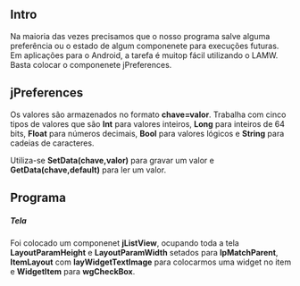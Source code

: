 ## Intro

Na maioria das vezes precisamos que o nosso programa salve alguma preferência ou o estado de algum componenete para execuções futuras. Em aplicações para o Android, a tarefa é muitop fácil utilizando o LAMW. Basta colocar o componenete jPreferences.

## jPreferences

 Os valores são armazenados no formato **chave=valor**.  Trabalha com cinco tipos de valores que são **Int** para valores inteiros, **Long** para inteiros de 64 bits, **Float** para números decimais, **Bool** para valores lógicos e **String** para cadeias de caracteres.

Utiliza-se **Set<tipo>Data(chave,valor)** para gravar um valor e **Get<tipo>Data(chave,default)** para ler um valor. 

## Programa

##### Tela

Foi colocado um componenet **jListView**, ocupando toda a tela **LayoutParamHeight** e **LayoutParamWidth** setados para **lpMatchParent**, **ItemLayout** com **layWidgetTextImage** para colocarmos uma widget no item e **WidgetItem** para **wgCheckBox**.






